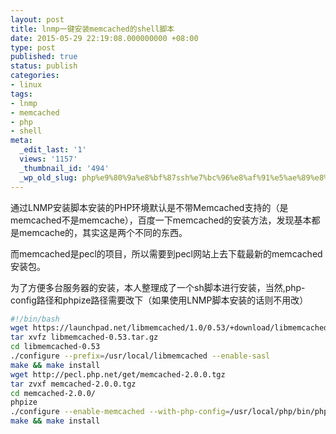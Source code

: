 ```yaml
---
layout: post
title: lnmp一键安装memcached的shell脚本
date: 2015-05-29 22:19:08.000000000 +08:00
type: post
published: true
status: publish
categories:
- linux
tags:
- lnmp
- memcached
- php
- shell
meta:
  _edit_last: '1'
  views: '1157'
  _thumbnail_id: '494'
  _wp_old_slug: php%e9%80%9a%e8%bf%87ssh%e7%bc%96%e8%af%91%e5%ae%89%e8%a3%85php-memcached%e6%89%a9%e5%b1%95
---
```

通过LNMP安装脚本安装的PHP环境默认是不带Memcached支持的（是memcached不是memcache），百度一下memcached的安装方法，发现基本都是memcache的，其实这是两个不同的东西。

而memcached是pecl的项目，所以需要到pecl网站上去下载最新的memcached安装包。

为了方便多台服务器的安装，本人整理成了一个sh脚本进行安装，当然,php-config路径和phpize路径需要改下（如果使用LNMP脚本安装的话则不用改）

```bash
#!/bin/bash
wget https://launchpad.net/libmemcached/1.0/0.53/+download/libmemcached-0.53.tar.gz
tar xvfz libmemcached-0.53.tar.gz
cd libmemcached-0.53
./configure --prefix=/usr/local/libmemcached --enable-sasl
make && make install
wget http://pecl.php.net/get/memcached-2.0.0.tgz
tar zvxf memcached-2.0.0.tgz
cd memcached-2.0.0/
phpize
./configure --enable-memcached --with-php-config=/usr/local/php/bin/php-config --with-libmemcached-dir=/usr/local/libmemcached --enable-memcached-sasl
make && make install
```
